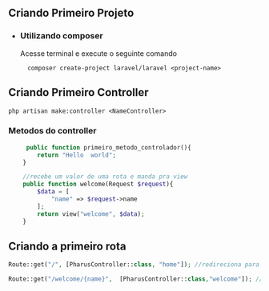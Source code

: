 ## Criando Primeiro Projeto

- ### Utilizando composer
    Acesse terminal e execute o seguinte comando

        composer create-project laravel/laravel <project-name>

## Criando Primeiro Controller
    php artisan make:controller <NameController>


### Metodos do controller
```php
     public function primeiro_metodo_controlador(){
        return "Hello  world";
    }

    //recebe um valor de uma rota e manda pra view
    public function welcome(Request $request){
        $data = [
            "name" => $request->name
        ];
        return view("welcome", $data);
    }
```

## Criando a primeiro rota
```php
Route::get("/", [PharusController::class, "home"]); //redireciona para o metodo home do nosso controller

Route::get("/welcome/{name}",  [PharusController::class,"welcome"]); //recebe um nome como parametro e passa para o metodo welcome
```